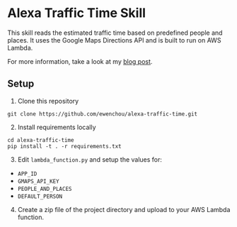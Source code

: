 # Alexa Traffic Time Skill

This skill reads the estimated traffic time based on predefined people and places. It uses the Google Maps Directions API and is built to run on AWS Lambda.

For more information, take a look at my [blog post](https://ewenchou.github.io/blog/2016/04/12/asking-for-traffic/).

## Setup

1. Clone this repository

  ```
  git clone https://github.com/ewenchou/alexa-traffic-time.git
  ```

2. Install requirements locally

  ```
  cd alexa-traffic-time
  pip install -t . -r requirements.txt
  ```

3. Edit `lambda_function.py` and setup the values for:

  * `APP_ID`
  * `GMAPS_API_KEY`
  * `PEOPLE_AND_PLACES`
  * `DEFAULT_PERSON`

4. Create a zip file of the project directory and upload to your AWS Lambda function.

